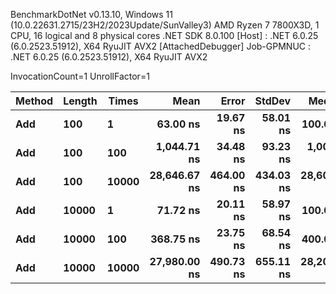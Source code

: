 
BenchmarkDotNet v0.13.10, Windows 11 (10.0.22631.2715/23H2/2023Update/SunValley3)
AMD Ryzen 7 7800X3D, 1 CPU, 16 logical and 8 physical cores
.NET SDK 8.0.100
  [Host]     : .NET 6.0.25 (6.0.2523.51912), X64 RyuJIT AVX2 [AttachedDebugger]
  Job-GPMNUC : .NET 6.0.25 (6.0.2523.51912), X64 RyuJIT AVX2

InvocationCount=1  UnrollFactor=1  

 Method | Length | Times | Mean         | Error     | StdDev    | Median      | Allocated |
------- |------- |------ |-------------:|----------:|----------:|------------:|----------:|
 **Add**    | **100**    | **1**     |     **63.00 ns** |  **19.67 ns** |  **58.01 ns** |    **100.0 ns** |     **544 B** |
 **Add**    | **100**    | **100**   |  **1,044.71 ns** |  **34.48 ns** |  **93.23 ns** |  **1,000.0 ns** |    **1592 B** |
 **Add**    | **100**    | **10000** | **28,646.67 ns** | **464.00 ns** | **434.03 ns** | **28,600.0 ns** |  **130760 B** |
 **Add**    | **10000**  | **1**     |     **71.72 ns** |  **20.11 ns** |  **58.97 ns** |    **100.0 ns** |     **544 B** |
 **Add**    | **10000**  | **100**   |    **368.75 ns** |  **23.75 ns** |  **68.54 ns** |    **400.0 ns** |     **544 B** |
 **Add**    | **10000**  | **10000** | **27,980.00 ns** | **490.73 ns** | **655.11 ns** | **28,200.0 ns** |  **131640 B** |
